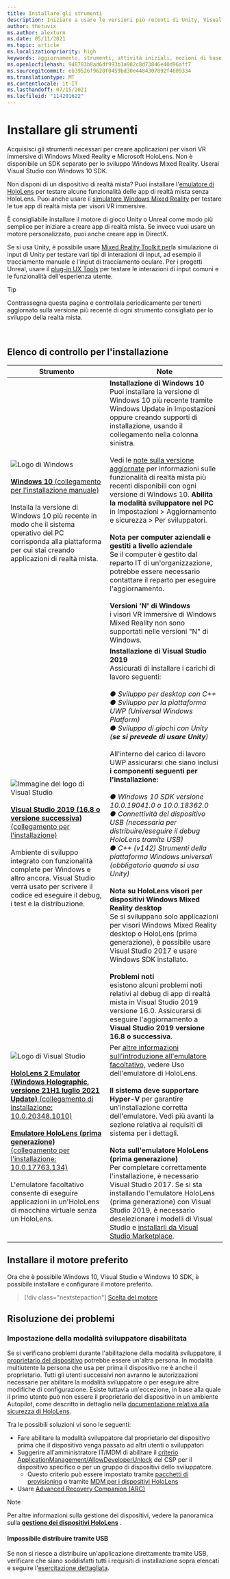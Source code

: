 ```yaml
---
title: Installare gli strumenti
description: Iniziare a usare le versioni più recenti di Unity, Visual Studio e degli strumenti consigliati per lo sviluppo per HoloLens e VR.
author: thetuvix
ms.author: alexturn
ms.date: 05/11/2021
ms.topic: article
ms.localizationpriority: high
keywords: aggiornamento, strumenti, attività iniziali, nozioni di base, unity, visual studio, toolkit, visore VR realtà mista, visore VR di windows mixed reality, visore per realtà virtuale, installazione, Windows, HoloLens, emulatore, unreal, openxr
ms.openlocfilehash: 948783b8ad6df993b1a982c8d73846e40d96aff7
ms.sourcegitcommit: eb39526f9620f0459bd30e4484307892f4609334
ms.translationtype: MT
ms.contentlocale: it-IT
ms.lasthandoff: 07/15/2021
ms.locfileid: "114201622"
---
```

# <a name="install-the-tools"></a>Installare gli strumenti

Acquisisci gli strumenti necessari per creare applicazioni per visori VR immersive di Windows Mixed Reality e Microsoft HoloLens. Non è disponibile un SDK separato per lo sviluppo Windows Mixed Reality. Userai Visual Studio con Windows 10 SDK.

Non disponi di un dispositivo di realtà mista? Puoi installare l'[emulatore di HoloLens](platform-capabilities-and-apis/using-the-hololens-emulator.md) per testare alcune funzionalità delle app di realtà mista senza HoloLens. Puoi anche usare il [simulatore Windows Mixed Reality](platform-capabilities-and-apis/using-the-windows-mixed-reality-simulator.md) per testare le tue app di realtà mista per visori VR immersive.

È consigliabile installare il motore di gioco Unity o Unreal come modo più semplice per iniziare a creare app di realtà mista. Se invece vuoi usare un motore personalizzato, puoi anche creare app in DirectX.

Se si usa Unity, è possibile usare [Mixed Reality Toolkit per](https://github.com/Microsoft/MixedRealityToolkit-Unity)la simulazione di input di Unity per testare vari tipi di interazioni di input, ad esempio il tracciamento manuale e l'input di tracciamento oculare. Per i progetti Unreal, usare il [plug-in UX Tools](https://github.com/microsoft/MixedReality-UXTools-Unreal) per testare le interazioni di input comuni e le funzionalità dell'esperienza utente.

>[!TIP]
>Contrassegna questa pagina e controllala periodicamente per tenerti aggiornato sulla versione più recente di ogni strumento consigliato per lo sviluppo della realtà mista.

<br>

## <a name="installation-checklist"></a>Elenco di controllo per l'installazione

| Strumento | Note |
|---------|---------|
| ![Logo di Windows](images/Windows10_logo.png)<br><br><a href="https://www.microsoft.com/software-download/windows10" target="_blank">**Windows 10** (collegamento per l'installazione manuale)</a><br><br>Installa la versione di Windows 10 più recente in modo che il sistema operativo del PC corrisponda alla piattaforma per cui stai creando applicazioni di realtà mista.  | **Installazione di Windows 10** <br> Puoi installare la versione di Windows 10 più recente tramite Windows Update in Impostazioni oppure creando supporti di installazione, usando il collegamento nella colonna sinistra. <br><br>Vedi le [note sulla versione aggiornate](/windows/mixed-reality/enthusiast-guide/release-notes-october-2018.md) per informazioni sulle funzionalità di realtà mista più recenti disponibili con ogni versione di Windows 10. **Abilita la modalità sviluppatore nel PC** in Impostazioni > Aggiornamento e sicurezza > Per sviluppatori. <br><br> **Nota per computer aziendali e gestiti a livello aziendale**<br>Se il computer è gestito dal reparto IT di un'organizzazione, potrebbe essere necessario contattare il reparto per eseguire l'aggiornamento. <br><br> **Versioni 'N' di Windows**<br> i visori VR immersive di Windows Mixed Reality non sono supportati nelle versioni "N" di Windows. |
| ![Immagine del logo di Visual Studio](images/visualstudio_logo.png)<br><br><a href="https://visualstudio.microsoft.com/downloads/" target="_blank">**Visual Studio 2019 (16.8 o versione successiva)** (collegamento per l'installazione)</a> <br><br>Ambiente di sviluppo integrato con funzionalità complete per Windows e altro ancora. Visual Studio verrà usato per scrivere il codice ed eseguire il debug, i test e la distribuzione. | **Installazione di Visual Studio 2019** <br> Assicurati di installare i carichi di lavoro seguenti: <br><br>*● Sviluppo per desktop con C++*<br>*● Sviluppo per la piattaforma UWP (Universal Windows Platform)*<br>*● Sviluppo di giochi con Unity (**se si prevede di usare Unity**)*<br><br>All'interno del carico di lavoro UWP assicurarsi che siano inclusi **i componenti seguenti per l'installazione:**<br><br>*● Windows 10 SDK versione 10.0.19041.0 o 10.0.18362.0*<br>*● Connettività del dispositivo USB (necessaria per distribuire/eseguire il debug HoloLens tramite USB)*<br>*● C++ (v142) Strumenti della piattaforma Windows universali (obbligatorio quando si usa Unity)*<br><br>**Nota su HoloLens visori per dispositivi Windows Mixed Reality desktop**<br>Se si sviluppano solo applicazioni per visori Windows Mixed Reality desktop o HoloLens (prima generazione), è possibile usare Visual Studio 2017 e usare Windows SDK installato.<br><br>**Problemi noti**<br>esistono alcuni problemi noti relativi al debug di app di realtà mista in Visual Studio 2019 versione 16.0.  Assicurarsi di eseguire l'aggiornamento a **Visual Studio 2019 versione 16.8 o successiva**. |
| ![Logo di Visual Studio](images/HoloLensIcon.jpg)<br><br><a href="https://go.microsoft.com/fwlink/?linkid=2167725" target="_blank">**HoloLens 2 Emulator (Windows Holographic, versione 21H1 luglio 2021 Update)** (collegamento di installazione: 10.0.20348.1010)</a><br> <br><a href="https://go.microsoft.com/fwlink/?linkid=2065980" target="_blank">**Emulatore HoloLens (prima generazione)** (collegamento per l'installazione: 10.0.17763.134)</a> <br><br>L'emulatore facoltativo consente di eseguire applicazioni in un'HoloLens di macchina virtuale senza un HoloLens.<br> <br> | Per [altre informazioni sull'introduzione all'emulatore facoltativo,](../develop/platform-capabilities-and-apis/using-the-hololens-emulator.md) vedere Uso dell'emulatore di HoloLens.<br> <br> **Il sistema deve supportare Hyper-V** per garantire un'installazione corretta dell'emulatore. Vedi più avanti la sezione relativa ai requisiti di sistema per i dettagli. <br> <br> **Nota sull'emulatore HoloLens (prima generazione)** <br>  Per completare correttamente l'installazione, è necessario Visual Studio 2017. Se si sta installando l'emulatore HoloLens (prima generazione) con Visual Studio 2019, è necessario deselezionare i modelli di Visual Studio e [installarli da Visual Studio Marketplace](https://marketplace.visualstudio.com/items?itemName=WindowsMixedRealityteam.WindowsMixedRealityAppTemplatesVSIX). |

## <a name="install-your-engine-of-choice"></a>Installare il motore preferito

Ora che è possibile Windows 10, Visual Studio e Windows 10 SDK, è possibile installare e configurare il motore preferito.

> [!div class="nextstepaction"]
> [Scelta del motore](choosing-an-engine.md)

## <a name="troubleshooting"></a>Risoluzione dei problemi

### <a name="setting-developer-mode-is-grayed-out"></a>Impostazione della modalità sviluppatore disabilitata

Se si verificano problemi durante l'abilitazione della modalità sviluppatore, il [proprietario del dispositivo](/hololens/security-adminless-os) potrebbe essere un'altra persona. In modalità multiutente la persona che usa per prima il dispositivo ne è anche il proprietario. Tutti gli utenti successivi non avranno le autorizzazioni necessarie per abilitare la modalità sviluppatore o per eseguire altre modifiche di configurazione. Esiste tuttavia un'eccezione, in base alla quale il primo utente può non essere il proprietario del dispositivo in un ambiente Autopilot, come descritto in dettaglio nella [documentazione relativa alla sicurezza di HoloLens](/hololens/security-adminless-os#device-owner).

Tra le possibili soluzioni vi sono le seguenti:

* Fare abilitare la modalità sviluppatore dal proprietario del dispositivo prima che il dispositivo venga passato ad altri utenti o sviluppatori
* Suggerire all'amministratore IT/MDM di abilitare il [criterio ApplicationManagement/AllowDeveloperUnlock](/windows/client-management/mdm/policy-csp-applicationmanagement#applicationmanagement-allowdeveloperunlock) del CSP per il dispositivo specifico o per un gruppo di dispositivi dello sviluppatore.
    * Questo criterio può essere impostato tramite [pacchetti di provisioning](/hololens/hololens-provisioning) o tramite [MDM per i dispositivi HoloLens](/hololens/hololens-mdm-configure)
* Usare [Advanced Recovery Companion (ARC)](/hololens/hololens-recovery)

> [!NOTE]
> Per altre informazioni sulla gestione dei dispositivi, vedere la panoramica sulla **[gestione dei dispositivi HoloLens](/hololens/hololens-csp-policy-overview)** .

#### <a name="i-cant-deploy-over-usb"></a>Impossibile distribuire tramite USB

Se non si riesce a distribuire un'applicazione direttamente tramite USB, verificare che siano soddisfatti tutti i requisiti di installazione sopra elencati e seguire l'[esercitazione dettagliata](unity/tutorials/mr-learning-base-02.md#building-your-application-to-your-hololens-2).
